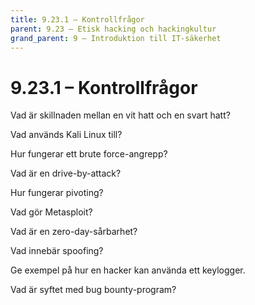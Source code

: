 ```yaml
---
title: 9.23.1 – Kontrollfrågor
parent: 9.23 – Etisk hacking och hackingkultur
grand_parent: 9 – Introduktion till IT-säkerhet
---
```

# 9.23.1 – Kontrollfrågor

Vad är skillnaden mellan en vit hatt och en svart hatt?

Vad används Kali Linux till?

Hur fungerar ett brute force-angrepp?

Vad är en drive-by-attack?

Hur fungerar pivoting?

Vad gör Metasploit?

Vad är en zero-day-sårbarhet?

Vad innebär spoofing?

Ge exempel på hur en hacker kan använda ett keylogger.

Vad är syftet med bug bounty-program?

